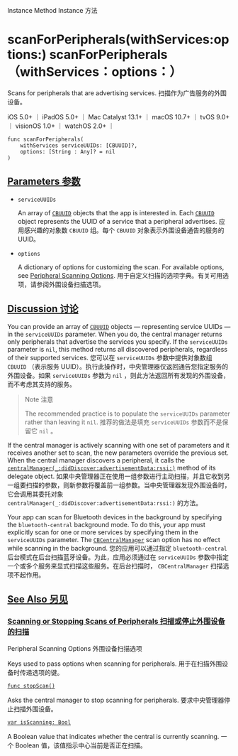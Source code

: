 Instance Method Instance 方法

# scanForPeripherals(withServices:options:) scanForPeripherals（withServices：options：）

Scans for peripherals that are advertising services.
扫描作为广告服务的外围设备。

iOS 5.0+ ｜ iPadOS 5.0+ ｜ Mac Catalyst 13.1+ ｜ macOS 10.7+ ｜ tvOS 9.0+ ｜ visionOS 1.0+ ｜ watchOS 2.0+ ｜ 

```
func scanForPeripherals(
    withServices serviceUUIDs: [CBUUID]?,
    options: [String : Any]? = nil
)
```



## [Parameters 参数](https://developer.apple.com/documentation/corebluetooth/cbcentralmanager/scanforperipherals(withservices:options:)#parameters)

- `serviceUUIDs`

  An array of [`CBUUID`](https://developer.apple.com/documentation/corebluetooth/cbuuid) objects that the app is interested in. Each [`CBUUID`](https://developer.apple.com/documentation/corebluetooth/cbuuid) object represents the UUID of a service that a peripheral advertises. 应用感兴趣的对象数 `CBUUID` 组。每个 `CBUUID` 对象表示外围设备通告的服务的 UUID。

- `options`

  A dictionary of options for customizing the scan. For available options, see [Peripheral Scanning Options](https://developer.apple.com/documentation/corebluetooth/peripheral-scanning-options). 用于自定义扫描的选项字典。有关可用选项，请参阅外围设备扫描选项。



## [Discussion 讨论](https://developer.apple.com/documentation/corebluetooth/cbcentralmanager/scanforperipherals(withservices:options:)#Discussion)

You can provide an array of [`CBUUID`](https://developer.apple.com/documentation/corebluetooth/cbuuid) objects — representing service UUIDs — in the `serviceUUIDs` parameter. When you do, the central manager returns only peripherals that advertise the services you specify. If the `serviceUUIDs` parameter is `nil`, this method returns all discovered peripherals, regardless of their supported services.
您可以在 `serviceUUIDs` 参数中提供对象数组 `CBUUID` （表示服务 UUID）。执行此操作时，中央管理器仅返回通告您指定服务的外围设备。如果 `serviceUUIDs` 参数为 `nil` ，则此方法返回所有发现的外围设备，而不考虑其支持的服务。

> Note 注意
>
> The recommended practice is to populate the `serviceUUIDs` parameter rather than leaving it `nil`.
> 推荐的做法是填充 `serviceUUIDs` 参数而不是保留它 `nil` 。

If the central manager is actively scanning with one set of parameters and it receives another set to scan, the new parameters override the previous set. When the central manager discovers a peripheral, it calls the [`centralManager(_:didDiscover:advertisementData:rssi:)`](https://developer.apple.com/documentation/corebluetooth/cbcentralmanagerdelegate/centralmanager(_:diddiscover:advertisementdata:rssi:)) method of its delegate object.
如果中央管理器正在使用一组参数进行主动扫描，并且它收到另一组要扫描的参数，则新参数将覆盖前一组参数。当中央管理器发现外围设备时，它会调用其委托对象 `centralManager(_:didDiscover:advertisementData:rssi:)` 的方法。

Your app can scan for Bluetooth devices in the background by specifying the `bluetooth-central` background mode. To do this, your app must explicitly scan for one or more services by specifying them in the `serviceUUIDs` parameter. The [`CBCentralManager`](https://developer.apple.com/documentation/corebluetooth/cbcentralmanager) scan option has no effect while scanning in the background.
您的应用可以通过指定 `bluetooth-central` 后台模式在后台扫描蓝牙设备。为此，应用必须通过在 `serviceUUIDs` 参数中指定一个或多个服务来显式扫描这些服务。在后台扫描时， `CBCentralManager` 扫描选项不起作用。



## [See Also 另见](https://developer.apple.com/documentation/corebluetooth/cbcentralmanager/scanforperipherals(withservices:options:)#see-also)

### [Scanning or Stopping Scans of Peripherals 扫描或停止外围设备的扫描](https://developer.apple.com/documentation/corebluetooth/cbcentralmanager/scanforperipherals(withservices:options:)#Scanning-or-Stopping-Scans-of-Peripherals)



Peripheral Scanning Options
外围设备扫描选项

Keys used to pass options when scanning for peripherals.
用于在扫描外围设备时传递选项的键。

[`func stopScan()`](https://developer.apple.com/documentation/corebluetooth/cbcentralmanager/stopscan())

Asks the central manager to stop scanning for peripherals.
要求中央管理器停止扫描外围设备。

[`var isScanning: Bool`](https://developer.apple.com/documentation/corebluetooth/cbcentralmanager/isscanning)

A Boolean value that indicates whether the central is currently scanning.
一个 Boolean 值，该值指示中心当前是否正在扫描。
